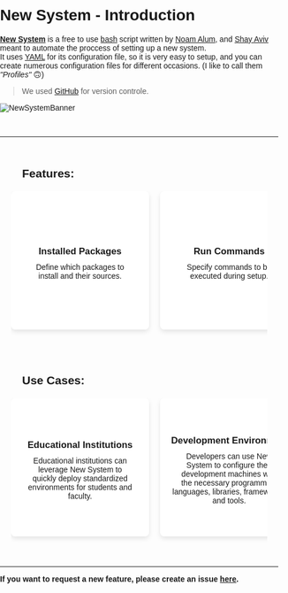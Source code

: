 # New System - Introduction

**[New System](https://github.com/Noam-Alum/new-system)** is a free to use [bash](https://en.wikipedia.org/wiki/Bash_(Unix_shell)) script written by [Noam Alum](https://github.com/Noam-Alum/), and [Shay Aviv](https://github.com/ShayAviv/) meant to automate the proccess of setting up a new system.<br>
It uses [YAML](https://en.wikipedia.org/wiki/YAML) for its configuration file, so it is very easy to setup, and you can create numerous configuration files for different occasions. (I like to call them *"Profiles"* 🙃)

> We used [GitHub](https://github.com/) for version controle.

![NewSystemBanner](/images/New-System-Logo.png)

<br><hr>

<style>
body {
    font-family: Arial, sans-serif;
    margin: 0;
    padding: 0;
    overflow-x: hidden;
}

h2 {
    font-size: 1.5em;
    margin: 20px 0;
    text-align: left;
    padding-left: 20px;
}

.features, .use-cases {
    position: relative;
    padding: 20px;
    overflow: hidden;
}

.scroll-container {
    display: flex;
    overflow-x: auto;
    white-space: nowrap;
    padding-bottom: 20px;
    scroll-behavior: smooth;
}

.scroll-container::-webkit-scrollbar {
    height: 6px; /* 75% of the original 8px height */
}

.scroll-container::-webkit-scrollbar-thumb {
    background: #ddd;
    border-radius: 4px;
}

.scroll-container::-webkit-scrollbar-track {
    background: #f1f1f1;
}

.grid {
    display: flex;
    gap: 20px;
    padding: 0;
    align-items: flex-start;
    margin: 0;
}

.card {
    position: relative;
    background: #fff;
    border-radius: 8px;
    box-shadow: 0 4px 8px rgba(0,0,0,0.1);
    overflow: hidden;
    transition: transform 0.3s, box-shadow 0.3s;
    cursor: pointer;
    text-align: center;
    width: 250px; /* Fixed width for cards */
    flex-shrink: 0;
    display: flex;
    flex-direction: column; /* Stack text and image vertically */
    height: 250px; /* Fixed height for cards */
}

.card img {
    width: 100%;
    height: 100%;
    display: block;
    transition: opacity 0.3s;
    opacity: 0; /* Hide image by default */
}

.card .content {
    padding: 20px;
    background: rgba(255, 255, 255, 0.9); /* Slightly transparent white */
    position: absolute;
    top: 0;
    left: 0;
    right: 0;
    bottom: 0;
    opacity: 1;
    visibility: visible;
    transition: opacity 0.3s, visibility 0.3s;
    z-index: 1; /* Ensure content is above the image */
    display: flex;
    flex-direction: column;
    justify-content: center;
    word-wrap: break-word; /* Ensure long words break onto the next line */
    overflow-wrap: break-word; /* Support for more modern browsers */
}

.card.active .content {
    opacity: 0; /* Hide content when active */
    visibility: hidden;
}

.card.active img {
    opacity: 1; /* Show image when content is hidden */
}

.card:hover {
    transform: translateY(-5px);
    box-shadow: 0 8px 16px rgba(0,0,0,0.2);
}

.card h3 {
    margin: 10px 0;
    font-size: 1.2em;
}

.card p {
    margin: 0;
    font-size: 1em;
}

@media (max-width: 600px) {
    .scroll-container {
        flex-direction: column;
    }
}
</style>
<section class="features">
   <h2>Features:</h2>
   <div class="scroll-container">
      <ul class="grid">
         <li class="card">
            <div class="content">
               <h3>Installed Packages</h3>
               <p>Define which packages to <br>install and their sources.</p>
            </div>
            <img src="/images/New-System-Icons/downloads.png" alt="Installed Packages">
         </li>
         <li class="card">
            <div class="content">
               <h3>Run Commands</h3>
               <p>Specify commands to be<br> executed during setup.</p>
            </div>
            <img src="/images/New-System-Icons/command-line.png" alt="Run Commands">
         </li>
         <li class="card">
            <div class="content">
               <h3>Network Configuration</h3>
               <p>Configure network interfaces<br> and settings.</p>
            </div>
            <img src="/images/New-System-Icons/Network.png" alt="Network Configuration">
         </li>
         <li class="card">
            <div class="content">
               <h3>Plugins</h3>
               <p>Include additional scripts or<br> tools to run as part of the setup.</p>
            </div>
            <img src="/images/New-System-Icons/plug-in.png" alt="Plugins">
         </li>
         <li class="card">
            <div class="content">
               <h3>SELinux</h3>
               <p>Set SELinux status as required.</p>
            </div>
            <img src="/images/New-System-Icons/SELinux.png" alt="SELinux">
         </li>
         <li class="card">
            <div class="content">
               <h3>Users</h3>
               <p>Add users, set passwords, and<br> assign sudo privileges.</p>
            </div>
            <img src="/images/New-System-Icons/Users.png" alt="Users">
         </li>
         <li class="card">
            <div class="content">
               <h3>Environment Configuration</h3>
               <p>Customize environment<br> variables and configure shell<br> settings.</p>
            </div>
            <img src="/images/New-System-Icons/env-development.png" alt="Environment Configuration">
         </li>
         <li class="card">
            <div class="content">
               <h3>CronTab</h3>
               <p>Customize user crontabs for<br> scheduled tasks.</p>
            </div>
            <img src="/images/New-System-Icons/CronTab.png" alt="CronTab">
         </li>
         <li class="card">
            <div class="content">
               <h3>Profile</h3>
               <p>Set wallpaper, theme, and<br> system font. Install and<br> configure language packs for <br>multilingual support.</p>
            </div>
            <img src="/images/New-System-Icons/Profile.png" alt="Profile">
         </li>
         <li class="card">
            <div class="content">
               <h3>Manage Startup Applications</h3>
               <p>Control applications that start<br> automatically on system boot.</p>
            </div>
            <img src="/images/New-System-Icons/startup.png" alt="Manage Startup Applications">
         </li>
         <li class="card">
            <div class="content">
               <h3>Power Management</h3>
               <p>Configure power settings<br> (e.g., sleep, hibernate).</p>
            </div>
            <img src="/images/New-System-Icons/powerM.png" alt="Power Management">
         </li>
         <li class="card">
            <div class="content">
               <h3>Disk Partitioning</h3>
               <p>Partition disks and manage<br> existing partitions using tools<br> like `fdisk` or `parted`. Offer<br> encryption options for partitions.</p>
            </div>
            <img src="/images/New-System-Icons/disk.png" alt="Disk Partitioning">
         </li>
         <li class="card">
            <div class="content">
               <h3>SSH Key Management</h3>
               <p>Manage SSH keys for secure<br> authentication and remote<br> system access.</p>
            </div>
            <img src="/images/New-System-Icons/ssh-key.png" alt="SSH Key Management">
         </li>
      </ul>
   </div>
</section>
<section class="use-cases">
   <h2>Use Cases:</h2>
   <div class="scroll-container">
      <ul class="grid">
        <li class="card">
            <div class="content">
                <h3>Educational Institutions</h3>
                <p>Educational institutions can<br> leverage New System to<br> quickly deploy standardized <br>environments for students and<br> faculty.</p>
            </div>
            <img src="/images/New-System-Icons/education.png" alt="Educational Institutions">
        </li>
        <li class="card">
            <div class="content">
                <h3>Development Environments</h3>
                <p>Developers can use New<br> System to configure their<br> development machines with<br> the necessary programming<br> languages, libraries, frameworks,<br> and tools.</p>
            </div>
            <img src="/images/New-System-Icons/env-development.png" alt="Development Environments">
        </li>
        <li class="card">
            <div class="content">
                <h3>Personal Use</h3>
                <p>Individuals who frequently<br> set up new machines or<br> reinstall their operating<br> systems can benefit from<br> New System by automating<br> the setup process.</p>
            </div>
            <img src="/images/New-System-Icons/personal-use.png" alt="Personal Use">
        </li>
        <li class="card">
            <div class="content">
                <h3>Testing and QA</h3>
                <p>New System automates test<br> environment setup, providing<br> quality assurance teams<br> and testers with<br> consistent, repeatable<br> configurations and necessary<br> tools.</p>
            </div>
            <img src="/images/New-System-Icons/testing.png" alt="Testing and QA">
        </li>
        <li class="card">
            <div class="content">
                <h3>Temporary Setups</h3>
                <p>For temporary or event-based<br> setups like trade shows<br> or conferences, New System<br> quickly prepares machines with<br> the required software and<br> settings, making deployment and<br> management easier for short<br> periods.</p>
            </div>
            <img src="/images/New-System-Icons/Temporary.png" alt="Temporary Setups">
        </li>
        <li class="card">
            <div class="content">
                <h3>Rescue and Recovery</h3>
                <p>When a system needs<br> recovery or rebuilding after<br> a failure, New System<br> automates software reinstallation<br> and settings reconfiguration,<br> reducing the time to<br> restore it to its original<br> state.</p>
            </div>
            <img src="/images/New-System-Icons/disaster-recovery.png" alt="Rescue and Recovery">
        </li>
        <li class="card">
            <div class="content">
                <h3>Company Deployment</h3>
                <p>A company can use<br> New System to quickly<br> configure new machines,<br> ensuring consistent software<br> and settings. This includes<br> installing productivity tools,<br> setting up configurations,<br> and applying security policies.</p>
            </div>
            <img src="/images/New-System-Icons/Company.png" alt="Company Deployment">
        </li>
        <li class="card">
            <div class="content">
                <h3>OS Migration</h3>
                <p>When switching operating systems,<br> New System automates setup<br> of applications, configurations, and<br> settings, ensuring a smooth<br> transition and minimizing<br> manual reinstallation and<br> reconfiguration.</p>
            </div>
            <img src="/images/New-System-Icons/Migration.png" alt="OS Migration">
        </li>
        <li class="card">
            <div class="content">
                <h3>System Formatting</h3>
                <p>If you need to format<br> and reinstall your operating<br> system, New System handles<br> post-installation setup. It<br> automates software installation,<br> configuration, and personalization,<br> helping you get back<br> to work faster.</p>
            </div>
            <img src="/images/New-System-Icons/Formatting.png" alt="System Formatting">
        </li>
      </ul>
   </div>
</section>
<script>
document.querySelectorAll('.card').forEach(card=>{
   card.addEventListener('click',()=>{
      card.classList.toggle('active');
   });
});
</script>

---

**If you want to request a new feature, please create an issue [here](https://github.com/Noam-Alum/new-system/issues).**
